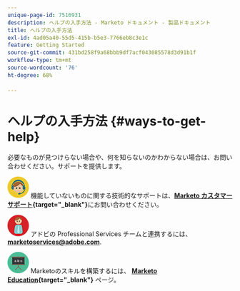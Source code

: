 ```yaml
---
unique-page-id: 7516931
description: ヘルプの入手方法 - Marketo ドキュメント - 製品ドキュメント
title: ヘルプの入手方法
exl-id: 4ad05a40-55d5-415b-b5e3-7766eb8c3e1c
feature: Getting Started
source-git-commit: 431bd258f9a68bbb9df7acf043085578d3d91b1f
workflow-type: tm+mt
source-wordcount: '76'
ht-degree: 68%

---
```


# ヘルプの入手方法 {#ways-to-get-help}

必要なものが見つけらない場合や、何を知らないのかわからない場合は、お問い合わせください。サポートを提供します。

![-](assets/seo-29.png) 機能していないものに関する技術的なサポートは、**[Marketo カスタマーサポート](https://nation.marketo.com/t5/Support/ct-p/Support){target="_blank"}**&#x200B;にお問い合わせください。

![—](assets/seo-30.png) アドビの Professional Services チームと連携するには、 **[marketoservices@adobe.com](mailto:marketoservices@adobe.com)**.

![—](assets/education-science-08.png) Marketoのスキルを構築するには、 **[Marketo Education](https://www.marketo.com/education/){target="_blank"}** ページ。
